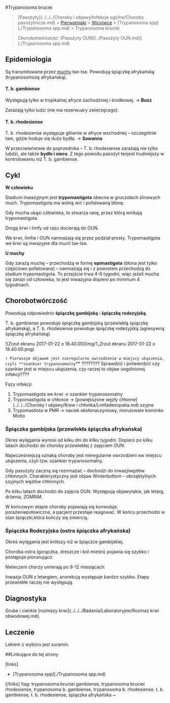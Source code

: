 #Trypanosoma bruciei

> [Pasożyty](../../../Choroby i objawy/Infekcje ogólne/Choroby pasożytnicze.md) > [Pierwotniaki](./Pierwotniaki.md) > [Wiciowce](./Wiciowce.md) > [Trypanosoma spp](./Trypanosoma spp.md) > Trypanosoma bruciei
>
> Chorobotwórczość: [Pasożyty OUN](../Pasożyty OUN.md)](./Trypanosoma spp.md)



## Epidemiologia

Są transmitowane przez [muchy](../../Stawonogi/Muchy.md) tse-tse. Powodują śpiączkę afrykańską (trypanosomozę afrykańską).



#### T. b. gambiense

Występują tylko w tropikalnej afryce zachodzniej i środkowej. → **Busz**

Zarażają tylko ludzi (nie ma rezerwuary zwierzęcego).



#### T. b. rhodesiense

T. b. rhodesiense występuje głównie w afryce wschodniej – szczególnie tam, gdzie hoduje się dużo bydła. → **Sawanna**

W przeciwieństwie do poprzednika – T. b. rhodesiense zarażają nie tylko lubdzi, ale także **bydło i owce**. Z tego powodu pasożyt tenjest trudniejszy w kontrolowaniu niż T. b. gambiense.



## Cykl

**W człowieku**

Stadium inwazyjnym jest **trypomastigota** obecna w gruczołach ślinowych much. Trypomastigota ma wolną wić i pofalowaną błonę.

Gdy mucha ukąsi człowieka, to stwarza ranę, przez którą wnikają trypomastigota.

Drogą krwi i limfy od razu docierają do OUN.

We krwi, limfie i OUN namnażają się przez podział prosty. Trypomastigota we krwi są inwazyjne dla much tse-tse. 

**U muchy**

Gdy zarażą muchę – przechodzą w formę **epimastigota** (błona jest tylko częściowo pofalowana) – namnażają się i z powrotem przechodzą do stadium trypomastigota. To przejście trwa 4-6 tygodni, więc jeżeli mucha się zarazi od człowieka, to jest inwazyjna dopiero po minimum 4 tygodniach.



## Chorobotwórczość

Powodują odpowiednio **śpiączkę gambijską** i **śpiączkę rodezyjską**.

T. b. gambiense powoduje śpiączkę gambijską (przewlekłą śpiączkę afrykańską), a T. b. rhodesiense powoduje śpiączkę rodezyjską (agresywną śpiączkę afrykańską)



![Zrzut ekranu 2017-01-22 o 18.40.00](img/1_Zrzut ekranu 2017-01-22 o 18.40.00.png)

`↑ Pierwszym objawem jest nieregularne owrzodzenie w miejscy ukąszenia, czyli **szankier trypanosomalny`** ???????? Sprawdzić i potwierdzić czy szankier jest w miejscu ukąszenia, czy raczej to objaw uogólnionej infekcji????



Fazy infekcji:

1. Trypomastigota we krwi → szankier trypanosomalny
2. Trypomastigota w chłonce → [powiększone węzły chłonne](../../../Choroby i objawy/Krew i chłonka/Limfadenopatia.md) szyjne
3. Trypomastiota w PMR → naciek okołonaczyniowy, morulowate komórko Motto





### Śpiączka gambijska (przewlekła śpiączka afrykańska)

Okres wylęgania wynosi od kilku dni do kilku tygodni. Dopiero po kilku latach dochodzi do choroby przewlekłej z zajęciem OUN.

Najwcześniejszą oznaką choroby jest nieregularne owrzodzeni ew miejscu ukąszenia, czyli tzw. szankier trypanosomalny.

Gdy pasożyty zaczną się rozmnażać – dochodzi do inwazjiwęzłów chłonnych. Charakterystyczny jest objaw Winterbottom – obrzęktylnych szyjnych węzłów chłonnych.

Po kilku latach dochodzi do zajęcia OUN. Występują objawytakie, jak letarg, drżenia, ZOMRiM.

W końcowym etapie choroby pojawiają się konwulsje, porażeniepołowiczne, a pacjent przestaje reagować. W końcu przechodzi w stan śpiączki,która kończy się śmiercią.



### Śpiączka Rodezyjska (ostra śpiączka afrykańska)

Okres wylęgania jest krótszy niż w śpiączce gambijskiej.

Choroba ostra (gorączka, dreszcze i ból mieśni) pojawia się szybko i postępuje piorunująco.

Nieleczeni chorzy umierają po 9-12 miesiącach.

Inwazja OUN z letargiem, anorekcją występuje bardzo szybko. Etapy przewlekłe raczej nie występują.



## Diagnostyka

Grube i cienkie [rozmazy krwi](../../../Badania/Laboratoryjne/Rozmaz krwi obwodowej.md).



## Leczenie

Lekiem z wyboru jest suramin.



##Linkujące do tej strony

[links]

- [Trypanosoma spp](./Trypanosoma spp.md)


[/links]
!tag: trypanosoma bruciei gambiense, trypanosoma bruciei rhodesiense, trypanosoma b. gambiense, trypanosoma b. rhodesiense. t. b. gambiense, t. b. rhodesiense, śpiączka afrykańska
~

